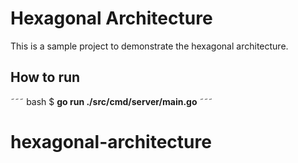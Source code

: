 # Hexagonal Architecture

This is a sample project to demonstrate the hexagonal architecture.

## How to run

˜˜˜ bash $ **go run ./src/cmd/server/main.go** ˜˜˜
# hexagonal-architecture

